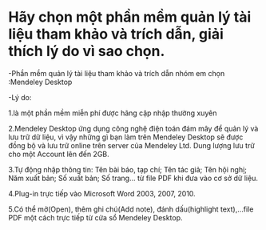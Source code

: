 Hãy chọn một phần mềm quản lý tài liệu tham khảo và trích dẫn, giải thích lý do vì sao chọn.
=======

-Phần mềm quản lý tài liệu tham khảo và trích dẫn nhóm em chọn :Mendeley Desktop

-Lý do:

1.là một phần mềm miễn phí được hãng cập nhập thường xuyên

2.Mendeley Desktop ứng dụng công nghệ điện toán đám mây để quản lý và lưu trữ dữ liệu, vì vậy
những gì bạn làm trên Mendeley Desktop sẽ được đồng bộ và lưu trữ online trên server của
Mendeley Ltd. Dung lượng lưu trữ cho một Account lên đến 2GB.

3.Tự động nhập thông tin: Tên bài báo, tạp chí; Tên tác giả; Tên hội nghị; Năm xuất bản; Số
xuất bản; Số trang… từ file PDF khi đưa vào cơ sở dữ liệu.

4.Plug-in trực tiếp vào Microsoft Word 2003, 2007, 2010.

5.Có thể mở(Open), thêm ghi chú(Add note), đánh dấu(highlight text),…file PDF một cách trực
tiếp từ cửa sổ Mendeley Desktop.
